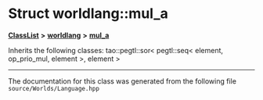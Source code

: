 

# Struct worldlang::mul\_a



[**ClassList**](annotated.md) **>** [**worldlang**](namespaceworldlang.md) **>** [**mul\_a**](structworldlang_1_1mul__a.md)








Inherits the following classes: tao::pegtl::sor< pegtl::seq< element, op_prio_mul, element >, element >































































------------------------------
The documentation for this class was generated from the following file `source/Worlds/Language.hpp`

